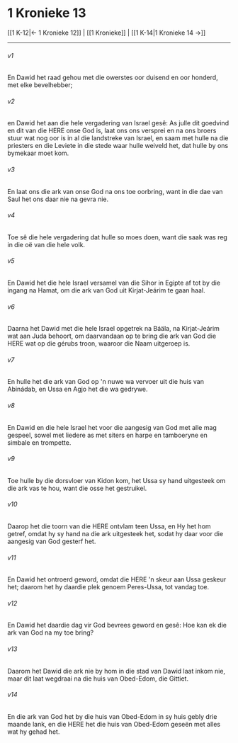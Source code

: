 # 1 Kronieke 13

[[1 K-12|← 1 Kronieke 12]] | [[1 Kronieke]] | [[1 K-14|1 Kronieke 14 →]]
***

###### v1
En Dawid het raad gehou met die owerstes oor duisend en oor honderd, met elke bevelhebber; 
###### v2
en Dawid het aan die hele vergadering van Israel gesê: As julle dit goedvind en dit van die HERE onse God is, laat ons ons versprei en na ons broers stuur wat nog oor is in al die landstreke van Israel, en saam met hulle na die priesters en die Leviete in die stede waar hulle weiveld het, dat hulle by ons bymekaar moet kom. 
###### v3
En laat ons die ark van onse God na ons toe oorbring, want in die dae van Saul het ons daar nie na gevra nie. 
###### v4
Toe sê die hele vergadering dat hulle so moes doen, want die saak was reg in die oë van die hele volk. 
###### v5
En Dawid het die hele Israel versamel van die Sihor in Egipte af tot by die ingang na Hamat, om die ark van God uit Kirjat-Jeárim te gaan haal. 
###### v6
Daarna het Dawid met die hele Israel opgetrek na Báäla, na Kirjat-Jeárim wat aan Juda behoort, om daarvandaan op te bring die ark van God die HERE wat op die gérubs troon, waaroor die Naam uitgeroep is. 
###### v7
En hulle het die ark van God op 'n nuwe wa vervoer uit die huis van Abinádab, en Ussa en Agjo het die wa gedrywe. 
###### v8
En Dawid en die hele Israel het voor die aangesig van God met alle mag gespeel, sowel met liedere as met siters en harpe en tamboeryne en simbale en trompette. 
###### v9
Toe hulle by die dorsvloer van Kidon kom, het Ussa sy hand uitgesteek om die ark vas te hou, want die osse het gestruikel. 
###### v10
Daarop het die toorn van die HERE ontvlam teen Ussa, en Hy het hom getref, omdat hy sy hand na die ark uitgesteek het, sodat hy daar voor die aangesig van God gesterf het. 
###### v11
En Dawid het ontroerd geword, omdat die HERE 'n skeur aan Ussa geskeur het; daarom het hy daardie plek genoem Peres-Ussa, tot vandag toe. 
###### v12
En Dawid het daardie dag vir God bevrees geword en gesê: Hoe kan ek die ark van God na my toe bring? 
###### v13
Daarom het Dawid die ark nie by hom in die stad van Dawid laat inkom nie, maar dit laat wegdraai na die huis van Obed-Edom, die Gittiet. 
###### v14
En die ark van God het by die huis van Obed-Edom in sy huis gebly drie maande lank, en die HERE het die huis van Obed-Edom geseën met alles wat hy gehad het. 
